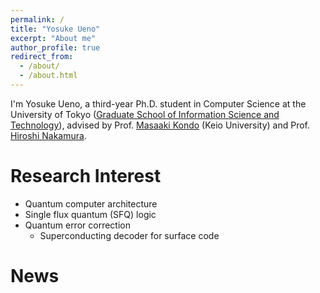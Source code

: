 ```yaml
---
permalink: /
title: "Yosuke Ueno"
excerpt: "About me"
author_profile: true
redirect_from:
  - /about/
  - /about.html
---
```


I'm Yosuke Ueno, a third-year Ph.D. student in Computer Science at the University of Tokyo ([Graduate School of Information Science and Technology](https://www.i.u-tokyo.ac.jp/index_e.shtml)), advised by Prof. [Masaaki Kondo](https://sites.google.com/view/kondo-lab/kondo?authuser=0) (Keio University) and Prof. [Hiroshi Nakamura](https://sites.google.com/g.ecc.u-tokyo.ac.jp/nakamura-en).







Research Interest
======
- Quantum computer architecture
- Single flux quantum (SFQ) logic
- Quantum error correction
  - Superconducting decoder for surface code

News
======